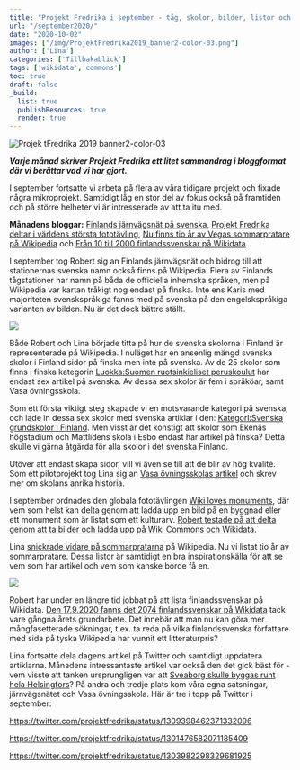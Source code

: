 ```yaml
---
title: "Projekt Fredrika i september - tåg, skolor, bilder, listor och Wikidata"
url: "/september2020/"
date: "2020-10-02"
images: ["/img/ProjektFredrika2019_banner2-color-03.png"]
author: ['Lina']
categories: ['Tillbakablick']
tags: ['wikidata','commons']
toc: true
draft: false
_build:
  list: true
  publishResources: true
  render: true
---
```


![Projek tFredrika 2019 banner2-color-03](/img/ProjektFredrika2019_banner2-color-03.png)


**_Varje månad skriver Projekt Fredrika ett litet sammandrag i bloggformat där vi berättar vad vi har gjort._**

I september fortsatte vi arbeta på flera av våra tidigare projekt och fixade några mikroprojekt. Samtidigt låg en stor del av fokus också på framtiden och på större helheter vi är intresserade av att ta itu med.

**Månadens bloggar:** [Finlands järnvägsnät på svenska](https://projektfredrika.fi/jarnvagsnat/), [Projekt Fredrika deltar i världens största fototävling](https://projektfredrika.fi/wiki-loves-monuments/), [Nu finns tio år av Vegas sommarpratare på Wikipedia](https://projektfredrika.fi/sommarpratare2/) och [Från 10 till 2000 finlandssvenskar på Wikidata](https://projektfredrika.fi/wikidata/).

I september tog Robert sig an Finlands järnvägsnät och bidrog till att stationernas svenska namn också finns på Wikipedia. Flera av Finlands tågstationer har namn på båda de officiella inhemska språken, men på Wikipedia var kartan tråkigt nog endast på finska. Inte ens Karis med majoriteten svenskspråkiga fanns med på svenska på den engelskspråkiga varianten av bilden. Nu är det dock bättre ställt.

![](/2020/10/800px-Finnish_railroad_network-en.svg_-700x1024.png)

Både Robert och Lina började titta på hur de svenska skolorna i Finland är representerade på Wikipedia. I nuläget har en ansenlig mängd svenska skolor i Finland sidor på finska men inte på svenska. Av de 25 skolor som finns i finska kategorin [Luokka:Suomen ruotsinkieliset peruskoulut](https://fi.wikipedia.org/wiki/Luokka:Suomen_ruotsinkieliset_peruskoulut) har endast sex artikel på svenska. Av dessa sex skolor är fem i språköar, samt Vasa övningsskola.

Som ett första viktigt steg skapade vi en motsvarande kategori på svenska, och lade in dessa sex skolor med svenska artiklar i den: [Kategori:Svenska grundskolor i Finland](https://sv.wikipedia.org/wiki/Kategori:Svenska_grundskolor_i_Finland). Men visst är det konstigt att skolor som Ekenäs högstadium och Mattlidens skola i Esbo endast har artikel på finska? Detta skulle vi gärna åtgärda för alla skolor i det svenska Finland.

Utöver att endast skapa sidor, vill vi även se till att de blir av hög kvalité. Som ett pilotprojekt tog Lina sig an [Vasa övningsskolas artikel](https://sv.wikipedia.org/wiki/Vasa_%C3%B6vningsskola) och skrev mer om skolans anrika historia.

I september ordnades den globala fototävlingen [Wiki loves monuments](https://www.wikilovesmonuments.org/), där vem som helst kan delta genom att ladda upp en bild på en byggnad eller ett monument som är listat som ett kulturarv. [Robert testade på att delta genom att ta bilder och ladda upp på Wiki Commons och Wikidata](https://projektfredrika.fi/wiki-loves-monuments/).

Lina [snickrade vidare på sommarpratarna](https://projektfredrika.fi/sommarpratare2/) på Wikipedia. Nu vi listat tio år av sommarpratare. Dessa listor är samtidigt en bra inspirationskälla för att se vem som har artikel och vem som kanske borde få en.

![](/2020/09/image-1.png)

Robert har under en längre tid jobbat på att lista finlandssvenskar på Wikidata. [Den 17.9.2020 fanns det 2074 finlandssvenskar på Wikidata](https://projektfredrika.fi/wikidata/) tack vare gångna årets grundarbete. Det innebär att man nu kan göra mer mångfasetterade sökningar, t.ex. ta reda på vilka finlandssvenska författare med sida på tyska Wikipedia har vunnit ett litteraturpris?

Lina fortsatte dela dagens artikel på Twitter och samtidigt uppdatera artiklarna. Månadens intressantaste artikel var också den det gick bäst för - vem visste att tanken ursprungligen var att [Sveaborg skulle byggas runt hela Helsingfors](https://sv.wikipedia.org/wiki/Augustin_Ehrensv%C3%A4rd)? På andra och tredje plats kom våra egna satsningar, järnvägsnätet och Vasa övningsskola. Här är tre i topp på Twitter i september:

https://twitter.com/projektfredrika/status/1309398462371332096

https://twitter.com/projektfredrika/status/1301476582071185409

https://twitter.com/projektfredrika/status/1303982298329681925